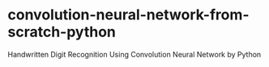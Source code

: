 # convolution-neural-network-from-scratch-python
Handwritten Digit Recognition Using Convolution Neural Network by Python
